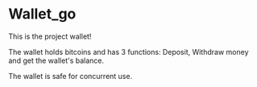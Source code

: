 # Wallet_go
This is the project wallet!

The wallet holds bitcoins and has 3 functions: Deposit, Withdraw money and get the wallet's balance.

The wallet is safe for concurrent use.
